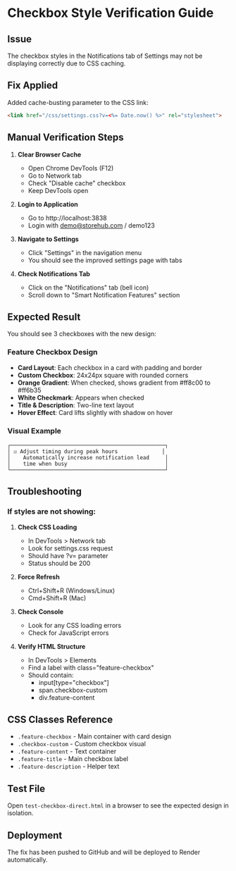 # Checkbox Style Verification Guide

## Issue
The checkbox styles in the Notifications tab of Settings may not be displaying correctly due to CSS caching.

## Fix Applied
Added cache-busting parameter to the CSS link:
```html
<link href="/css/settings.css?v=<%= Date.now() %>" rel="stylesheet">
```

## Manual Verification Steps

1. **Clear Browser Cache**
   - Open Chrome DevTools (F12)
   - Go to Network tab
   - Check "Disable cache" checkbox
   - Keep DevTools open

2. **Login to Application**
   - Go to http://localhost:3838
   - Login with demo@storehub.com / demo123

3. **Navigate to Settings**
   - Click "Settings" in the navigation menu
   - You should see the improved settings page with tabs

4. **Check Notifications Tab**
   - Click on the "Notifications" tab (bell icon)
   - Scroll down to "Smart Notification Features" section

## Expected Result

You should see 3 checkboxes with the new design:

### Feature Checkbox Design
- **Card Layout**: Each checkbox in a card with padding and border
- **Custom Checkbox**: 24x24px square with rounded corners
- **Orange Gradient**: When checked, shows gradient from #ff8c00 to #ff6b35
- **White Checkmark**: Appears when checked
- **Title & Description**: Two-line text layout
- **Hover Effect**: Card lifts slightly with shadow on hover

### Visual Example
```
┌─────────────────────────────────────────────────┐
│ ☑ Adjust timing during peak hours              │
│    Automatically increase notification lead     │
│    time when busy                               │
└─────────────────────────────────────────────────┘
```

## Troubleshooting

### If styles are not showing:

1. **Check CSS Loading**
   - In DevTools > Network tab
   - Look for settings.css request
   - Should have ?v= parameter
   - Status should be 200

2. **Force Refresh**
   - Ctrl+Shift+R (Windows/Linux)
   - Cmd+Shift+R (Mac)

3. **Check Console**
   - Look for any CSS loading errors
   - Check for JavaScript errors

4. **Verify HTML Structure**
   - In DevTools > Elements
   - Find a label with class="feature-checkbox"
   - Should contain:
     - input[type="checkbox"]
     - span.checkbox-custom
     - div.feature-content

## CSS Classes Reference

- `.feature-checkbox` - Main container with card design
- `.checkbox-custom` - Custom checkbox visual
- `.feature-content` - Text container
- `.feature-title` - Main checkbox label
- `.feature-description` - Helper text

## Test File
Open `test-checkbox-direct.html` in a browser to see the expected design in isolation.

## Deployment
The fix has been pushed to GitHub and will be deployed to Render automatically.